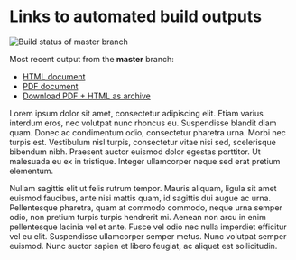 # Links to automated build outputs

![Build status of master branch](https://dev.azure.com/dashif/Automation/_apis/build/status/DocumentAuthoringExample?branchName=master)

Most recent output from the **master** branch:

* [HTML document](https://dashif-documents.azurewebsites.net/DocumentAuthoringExample/master/MyDocument.html)
* [PDF document](https://dashif-documents.azurewebsites.net/DocumentAuthoringExample/master/MyDocument.pdf)
* [Download PDF + HTML as archive](https://dashif-documents.azurewebsites.net/DocumentAuthoringExample/master/MyDocument.zip)

Lorem ipsum dolor sit amet, consectetur adipiscing elit. Etiam varius interdum eros, nec volutpat nunc rhoncus eu. Suspendisse blandit diam quam. Donec ac condimentum odio, consectetur pharetra urna. Morbi nec turpis est. Vestibulum nisl turpis, consectetur vitae nisi sed, scelerisque bibendum nibh. Praesent auctor euismod dolor egestas porttitor. Ut malesuada eu ex in tristique. Integer ullamcorper neque sed erat pretium elementum.

Nullam sagittis elit ut felis rutrum tempor. Mauris aliquam, ligula sit amet euismod faucibus, ante nisi mattis quam, id sagittis dui augue ac urna. Pellentesque pharetra, quam at commodo commodo, neque urna semper odio, non pretium turpis turpis hendrerit mi. Aenean non arcu in enim pellentesque lacinia vel et ante. Fusce vel odio nec nulla imperdiet efficitur vel eu elit. Suspendisse ullamcorper semper metus. Nunc volutpat semper euismod. Nunc auctor sapien et libero feugiat, ac aliquet est sollicitudin.

